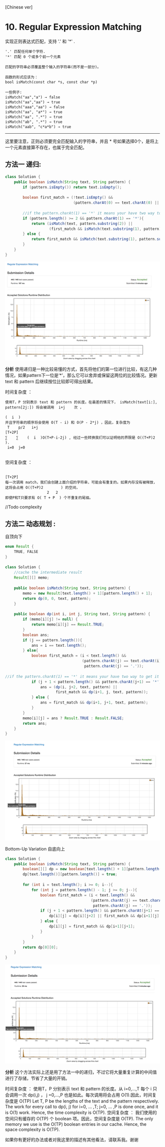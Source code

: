 [Chinese ver]
# 10. Regular Expression Matching

实现正则表达式匹配，支持 '.' 和 '\*' .

```
'.' 匹配任何单个字符.
'*' 匹配 0 个或多个前一个元素

匹配的字符串必须覆盖整个输入的字符串(而不是一部分)。

函数的形式应该为：
bool isMatch(const char *s, const char *p)

一些例子:
isMatch("aa","a") → false
isMatch("aa","aa") → true
isMatch("aaa","aa") → false
isMatch("aa", "a*") → true
isMatch("aa", ".*") → true
isMatch("ab", ".*") → true
isMatch("aab", "c*a*b") → true
```

---

这里要注意，正则必须要完全匹配输入的字符串，并且 * 号如果选择0个，是将上一个元素直接算不存在，也属于完全匹配。


## 方法一 递归:

```java
class Solution {
    public boolean isMatch(String text, String pattern) {
        if (pattern.isEmpty()) return text.isEmpty();

        boolean first_match = (!text.isEmpty() &&
                               (pattern.charAt(0) == text.charAt(0) || pattern.charAt(0) == '.'));

        //if the pattern.charAt(1) == '*' it means your have two way to get it right , you can keep the '*' and it's preceding element or you can discard they and check the rest of them.
        if (pattern.length() >= 2 && pattern.charAt(1) == '*'){
            return (isMatch(text, pattern.substring(2)) ||
                    (first_match && isMatch(text.substring(1), pattern)));
        } else {
            return first_match && isMatch(text.substring(1), pattern.substring(1));
        }
    }
}
```

![效率](https://github.com/LeonChen1024/LeetCodeRecord/blob/master/10.%20Regular%20Expression%20Matching/Images/RecursionResult.png?raw=true)

**分析**
使用递归是一种比较易懂的方式，首先将他们的第一位进行比较，有这几种情况，如果pattern下一位是‘\*’，那么它可以舍弃或保留这两位的比较情况。更新text 和 pattern 后继续按位比较即可得出结果。

时间复杂度 ：
```
使用T，P 分别表示 text 和 pattern 的长度。在最差的情况下， isMatch(text[i:], pattern[2j:]) 将会被调用  i+j    次 ，
                                                                                          (  i  )
并且字符串的顺序将会使用 O(T - i) 和 O(P - 2*j) ，因此，复杂度为                    
 T    p/2   i+j                                                      [T+2P]
∑    ∑    (  i  )O(T+P-i-2j) , 经过一些转换我们可以证明他的界限是 O((T+P)2        ).
 i=0  j=0


```

空间复杂度 ：
```
                                                                                       [T+2P]
每一次调用 match，我们会创建上面介绍的字符串，可能会有重复的。如果内存没有被释放，这将会占用 O((T+P)2        ) 的空间，
                   2   2
即使P和T只要求有 O( T + P  ) 个不重复的尾缀。

```

//Todo complexity 


## 方法二 动态规划 :


自顶向下
``` java
enum Result {
    TRUE, FALSE
}

class Solution {
    //cache the intermediate result  
    Result[][] memo;

    public boolean isMatch(String text, String pattern) {
        memo = new Result[text.length() + 1][pattern.length() + 1];
        return dp(0, 0, text, pattern);
    }

    public boolean dp(int i, int j, String text, String pattern) {
        if (memo[i][j] != null) {
            return memo[i][j] == Result.TRUE;
        }
        boolean ans;
        if (j == pattern.length()){
            ans = i == text.length();
        } else{
            boolean first_match = (i < text.length() &&
                                   (pattern.charAt(j) == text.charAt(i) ||
                                    pattern.charAt(j) == '.'));

//if the pattern.charAt(1) == '*' it means your have two way to get it right , you can keep the '*' and it's preceding element or you can discard they and check the rest of them.
            if (j + 1 < pattern.length() && pattern.charAt(j+1) == '*'){
                ans = (dp(i, j+2, text, pattern) ||
                       first_match && dp(i+1, j, text, pattern));
            } else {
                ans = first_match && dp(i+1, j+1, text, pattern);
            }
        }
        memo[i][j] = ans ? Result.TRUE : Result.FALSE;
        return ans;
    }
}
```

![效率](https://github.com/LeonChen1024/LeetCodeRecord/blob/master/10.%20Regular%20Expression%20Matching/Images/TopDownResult.png?raw=true)



Bottom-Up Variation
自底向上
``` java
class Solution {
    public boolean isMatch(String text, String pattern) {
        boolean[][] dp = new boolean[text.length() + 1][pattern.length() + 1];
        dp[text.length()][pattern.length()] = true;

        for (int i = text.length(); i >= 0; i--){
            for (int j = pattern.length() - 1; j >= 0; j--){
                boolean first_match = (i < text.length() &&
                                       (pattern.charAt(j) == text.charAt(i) ||
                                        pattern.charAt(j) == '.'));
                if (j + 1 < pattern.length() && pattern.charAt(j+1) == '*'){
                    dp[i][j] = dp[i][j+2] || first_match && dp[i+1][j];
                } else {
                    dp[i][j] = first_match && dp[i+1][j+1];
                }
            }
        }
        return dp[0][0];
    }
}
```

![效率](https://github.com/LeonChen1024/LeetCodeRecord/blob/master/10.%20Regular%20Expression%20Matching/Images/BottomUpResult.png?raw=true)



**分析**
这个方法实际上还是用了方法一中的递归，不过它将大量重复计算的中间值进行了存储，节省了大量的开销。

时间复杂度 ： 使用T，P 分别表示 text 和 pattern 的长度。从 i=0,...,T 每个 i 只会调用一次 dp(i,j) ， j =0,...,P 也是如此。每次调用将会占用 O(1).因此，时间复杂度是 O(TP)
Let T, P be the lengths of the text and the pattern respectively. The work for every call to dp(i, j) for i=0, ... ,T; j=0, ... ,P is done once, and it is O(1) work. Hence, the time complexity is O(TP).
空间复杂度 ： 我们使用的空间只有缓存的 O(TP) 个 boolean 项。因此，空间复杂度是 O(TP).
 The only memory we use is the O(TP) boolean entries in our cache. Hence, the space complexity is O(TP).


如果你有更好的办法或者对我这里的描述有其他看法，请联系我。谢谢
